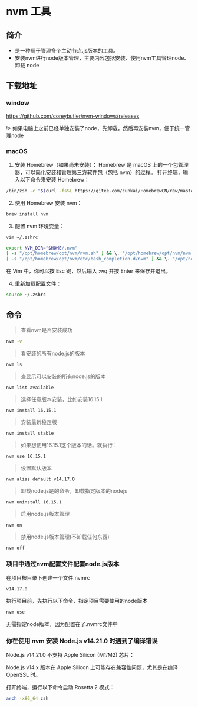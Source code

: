 # nvm 工具

## 简介
- 是一种用于管理多个主动节点.js版本的工具。
- 安装nvm进行node版本管理，主要内容包括安装、使用nvm工具管理node、卸载 node

## 下载地址

### window
https://github.com/coreybutler/nvm-windows/releases

!> 如果电脑上之前已经单独安装了node，先卸载，然后再安装nvm，便于统一管理node

### macOS
1. 安装 Homebrew（如果尚未安装）：
Homebrew 是 macOS 上的一个包管理器，可以简化安装和管理第三方软件包（包括 nvm）的过程。
打开终端，输入以下命令来安装 Homebrew：
```bash
/bin/zsh -c "$(curl -fsSL https://gitee.com/cunkai/HomebrewCN/raw/master/Homebrew.sh)"
```
2. 使用 Homebrew 安装 nvm：
```bash
brew install nvm
```
3. 配置 nvm 环境变量：
```bash
vim ~/.zshrc
```
```bash
export NVM_DIR="$HOME/.nvm"
[ -s "/opt/homebrew/opt/nvm/nvm.sh" ] && \. "/opt/homebrew/opt/nvm/nvm.sh"  # This loads nvm
[ -s "/opt/homebrew/opt/nvm/etc/bash_completion.d/nvm" ] && \. "/opt/homebrew/opt/nvm/etc/bash_completion.d/nvm"  # This loads nvm bash_completion
```
在 Vim 中，你可以按 Esc 键，然后输入 :wq 并按 Enter 来保存并退出。

4. 重新加载配置文件：
```bash
source ~/.zshrc
```

## 命令

> 查看nvm是否安装成功
```bash
nvm -v
```

> 看安装的所有node.js的版本
```bansh
nvm ls
```

> 查显示可以安装的所有node.js的版本
```bansh
nvm list available
```

> 选择任意版本安装，比如安装16.15.1
```bansh
nvm install 16.15.1
```

> 安装最新稳定版
```bansh
nvm install stable
```

> 如果想使用16.15.1这个版本的话。就执行：
```bansh
nvm use 16.15.1
```

> 设置默认版本
```bansh
nvm alias default v14.17.0
```

> 卸载node.js是的命令，卸载指定版本的nodejs
```bansh
nvm uninstall 16.15.1
```

> 启用node.js版本管理
```bansh
nvm on
```

> 禁用node.js版本管理(不卸载任何东西)
```bansh
nvm off
```

### 项目中通过nvm配置文件配置node.js版本

在项目根目录下创建一个文件.nvmrc
```.nvmrc
v14.17.0
```

执行项目前，先执行以下命令，指定项目需要使用的node版本
```bash
nvm use
```

无需指定node版本，因为配置在了.nvmrc文件中

### 你在使用 nvm 安装 Node.js v14.21.0 时遇到了编译错误
Node.js v14.21.0 不支持 Apple Silicon (M1/M2) 芯片：

Node.js v14.x 版本在 Apple Silicon 上可能存在兼容性问题，尤其是在编译 OpenSSL 时。

打开终端，运行以下命令启动 Rosetta 2 模式：
```bash
arch -x86_64 zsh
```
